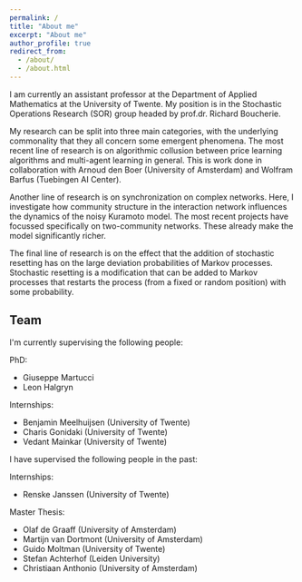 ```yaml
---
permalink: /
title: "About me"
excerpt: "About me"
author_profile: true
redirect_from: 
  - /about/
  - /about.html
---
```


I am currently an assistant professor at the Department of Applied Mathematics at the University of Twente. My position is in the Stochastic Operations Research (SOR) group headed by prof.dr. Richard Boucherie. 

My research can be split into three main categories, with the underlying commonality that they all concern some emergent phenomena. The most recent line of research is on algorithmic collusion between price learning algorithms and multi-agent learning in general. This is work done in collaboration with Arnoud den Boer (University of Amsterdam) and Wolfram Barfus (Tuebingen AI Center).

Another line of research is on synchronization on complex networks. Here, I investigate how community structure in the interaction network influences the dynamics of the noisy Kuramoto model. The most recent projects have focussed specifically on two-community networks. These already make the model significantly richer.

The final line of research is on the effect that the addition of stochastic resetting has on the large deviation probabilities of Markov processes. Stochastic resetting is a modification that can be added to Markov processes that restarts the process (from a fixed or random position) with some probability.

## Team
I'm currently supervising the following people:

PhD:
* Giuseppe Martucci
* Leon Halgryn 

Internships:
* Benjamin Meelhuijsen (University of Twente)
* Charis Gonidaki (University of Twente)
* Vedant Mainkar (University of Twente)

I have supervised the following people in the past:

Internships:
* Renske Janssen (University of Twente)

Master Thesis:
* Olaf de Graaff (University of Amsterdam)
* Martijn van Dortmont (University of Amsterdam)
* Guido Moltman (University of Twente)
* Stefan Achterhof (Leiden University)
* Christiaan Anthonio (University of Amsterdam)
